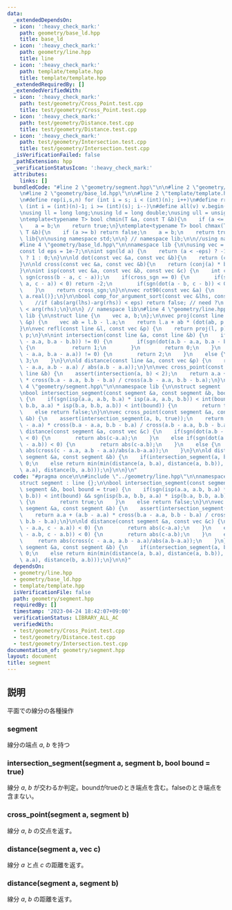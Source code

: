 ```yaml
---
data:
  _extendedDependsOn:
  - icon: ':heavy_check_mark:'
    path: geometry/base_ld.hpp
    title: base_ld
  - icon: ':heavy_check_mark:'
    path: geometry/line.hpp
    title: line
  - icon: ':heavy_check_mark:'
    path: template/template.hpp
    title: template/template.hpp
  _extendedRequiredBy: []
  _extendedVerifiedWith:
  - icon: ':heavy_check_mark:'
    path: test/geometry/Cross_Point.test.cpp
    title: test/geometry/Cross_Point.test.cpp
  - icon: ':heavy_check_mark:'
    path: test/geometry/Distance.test.cpp
    title: test/geometry/Distance.test.cpp
  - icon: ':heavy_check_mark:'
    path: test/geometry/Intersection.test.cpp
    title: test/geometry/Intersection.test.cpp
  _isVerificationFailed: false
  _pathExtension: hpp
  _verificationStatusIcon: ':heavy_check_mark:'
  attributes:
    links: []
  bundledCode: "#line 2 \"geometry/segment.hpp\"\n\n#line 2 \"geometry/line.hpp\"\n\
    \n#line 2 \"geometry/base_ld.hpp\"\n\n#line 2 \"template/template.hpp\"\n\n#include<bits/stdc++.h>\n\
    \n#define rep(i,s,n) for (int i = s; i < (int)(n); i++)\n#define rrep(i,s,n) for\
    \ (int i = (int)(n)-1; i >= (int)(s); i--)\n#define all(v) v.begin(),v.end()\n\
    \nusing ll = long long;\nusing ld = long double;\nusing ull = unsigned long long;\n\
    \ntemplate<typename T> bool chmin(T &a, const T &b){\n    if (a <= b) return false;\n\
    \    a = b;\n    return true;\n}\ntemplate<typename T> bool chmax(T &a, const\
    \ T &b){\n    if (a >= b) return false;\n    a = b;\n    return true;\n}\n\nnamespace\
    \ lib{\n\nusing namespace std;\n\n} // namespace lib;\n\n//using namespace lib;\n\
    #line 4 \"geometry/base_ld.hpp\"\n\nnamespace lib {\n\nusing vec = complex<ld>;\n\
    const ld eps = 1e-7;\n\nint sgn(ld a) {\n    return (a < -eps) ? -1 : (a > eps)\
    \ ? 1 : 0;\n}\n\nld dot(const vec &a, const vec &b){\n    return (conj(a) * b).real();\n\
    }\n\nld cross(const vec &a, const vec &b){\n    return (conj(a) * b).imag();\n\
    }\n\nint isp(const vec &a, const vec &b, const vec &c) {\n    int cross_sgn =\
    \ sgn(cross(b - a, c - a));\n    if(cross_sgn == 0) {\n        if(sgn(dot(b -\
    \ a, c - a)) < 0) return -2;\n        if(sgn(dot(a - b, c - b)) < 0) return 2;\n\
    \    }\n    return cross_sgn;\n}\n\nvec rot90(const vec &a) {\n    return {-a.imag(),\
    \ a.real()};\n}\n\nbool comp_for_argument_sort(const vec &lhs, const vec &rhs){\n\
    \    //if (abs(arg(lhs)-arg(rhs)) < eps) return false; // need ?\n    return arg(lhs)\
    \ < arg(rhs);\n}\n\n} // namespace lib\n#line 4 \"geometry/line.hpp\"\n\nnamespace\
    \ lib {\n\nstruct line {\n    vec a, b;\n};\n\nvec proj(const line &l, const vec\
    \ &p) {\n    vec ab = l.b - l.a;\n    return l.a + ab * (dot(ab, p - l.a) / norm(ab));\n\
    }\n\nvec refl(const line &l, const vec &p) {\n    return proj(l, p) * ld(2) -\
    \ p;\n}\n\nint intersection(const line &a, const line &b) {\n    if(sgn(cross(a.b\
    \ - a.a, b.a - b.b)) != 0) {\n        if(sgn(dot(a.b - a.a, b.a - b.b)) == 0)\
    \ {\n            return 1;\n        }\n        return 0;\n    }\n    else if(sgn(cross(a.b\
    \ - a.a, b.a - a.a)) != 0) {\n        return 2;\n    }\n    else {\n        return\
    \ 3;\n    }\n}\n\nld distance(const line &a, const vec &p) {\n    return abs(cross(p\
    \ - a.a, a.b - a.a) / abs(a.b - a.a));\n}\n\nvec cross_point(const line &a, const\
    \ line &b) {\n    assert(intersection(a, b) < 2);\n    return a.a + (a.b - a.a)\
    \ * cross(b.a - a.a, b.b - b.a) / cross(a.b - a.a, b.b - b.a);\n}\n\n}\n#line\
    \ 4 \"geometry/segment.hpp\"\n\nnamespace lib {\n\nstruct segment : line {};\n\
    \nbool intersection_segment(const segment &a, const segment &b, bool bound = true)\
    \ {\n    if(sgn(isp(a.a, a.b, b.a) * isp(a.a, a.b, b.b)) < int(bound) && sgn(isp(b.a,\
    \ b.b, a.a) * isp(b.a, b.b, a.b)) < int(bound)) {\n        return true;\n    }\n\
    \    else return false;\n}\n\nvec cross_point(const segment &a, const segment\
    \ &b) {\n    assert(intersection_segment(a, b, true));\n    return a.a + (a.b\
    \ - a.a) * cross(b.a - a.a, b.b - b.a) / cross(a.b - a.a, b.b - b.a);\n}\n\nld\
    \ distance(const segment &a, const vec &c) {\n    if(sgn(dot(a.b - a.a, c - a.a))\
    \ < 0) {\n        return abs(c-a.a);\n    }\n    else if(sgn(dot(a.a - a.b, c\
    \ - a.b)) < 0) {\n        return abs(c-a.b);\n    }\n    else {\n        return\
    \ abs(cross(c - a.a, a.b - a.a)/abs(a.b-a.a));\n    }\n}\n\nld distance(const\
    \ segment &a, const segment &b) {\n    if(intersection_segment(a, b, true)) return\
    \ 0;\n    else return min(min(distance(a, b.a), distance(a, b.b)), min(distance(b,\
    \ a.a), distance(b, a.b)));\n}\n\n}\n"
  code: "#pragma once\n\n#include \"../geometry/line.hpp\"\n\nnamespace lib {\n\n\
    struct segment : line {};\n\nbool intersection_segment(const segment &a, const\
    \ segment &b, bool bound = true) {\n    if(sgn(isp(a.a, a.b, b.a) * isp(a.a, a.b,\
    \ b.b)) < int(bound) && sgn(isp(b.a, b.b, a.a) * isp(b.a, b.b, a.b)) < int(bound))\
    \ {\n        return true;\n    }\n    else return false;\n}\n\nvec cross_point(const\
    \ segment &a, const segment &b) {\n    assert(intersection_segment(a, b, true));\n\
    \    return a.a + (a.b - a.a) * cross(b.a - a.a, b.b - b.a) / cross(a.b - a.a,\
    \ b.b - b.a);\n}\n\nld distance(const segment &a, const vec &c) {\n    if(sgn(dot(a.b\
    \ - a.a, c - a.a)) < 0) {\n        return abs(c-a.a);\n    }\n    else if(sgn(dot(a.a\
    \ - a.b, c - a.b)) < 0) {\n        return abs(c-a.b);\n    }\n    else {\n   \
    \     return abs(cross(c - a.a, a.b - a.a)/abs(a.b-a.a));\n    }\n}\n\nld distance(const\
    \ segment &a, const segment &b) {\n    if(intersection_segment(a, b, true)) return\
    \ 0;\n    else return min(min(distance(a, b.a), distance(a, b.b)), min(distance(b,\
    \ a.a), distance(b, a.b)));\n}\n\n}"
  dependsOn:
  - geometry/line.hpp
  - geometry/base_ld.hpp
  - template/template.hpp
  isVerificationFile: false
  path: geometry/segment.hpp
  requiredBy: []
  timestamp: '2023-04-24 18:42:07+09:00'
  verificationStatus: LIBRARY_ALL_AC
  verifiedWith:
  - test/geometry/Cross_Point.test.cpp
  - test/geometry/Distance.test.cpp
  - test/geometry/Intersection.test.cpp
documentation_of: geometry/segment.hpp
layout: document
title: segment
---
```


## 説明

平面での線分の各種操作

### segment

線分の端点 $a$, $b$ を持つ

### intersection_segment(segment a, segment b, bool bound = true)

線分 $a$, $b$ が交わるか判定。boundがtrueのとき端点を含む。falseのとき端点を含まない。

### cross_point(segment a, segment b)

線分 $a$, $b$ の交点を返す。

### distance(segment a, vec c)

線分 $a$ と点 $c$ の距離を返す。

### distance(segment a, segment b)

線分 $a$, $b$ の距離を返す。